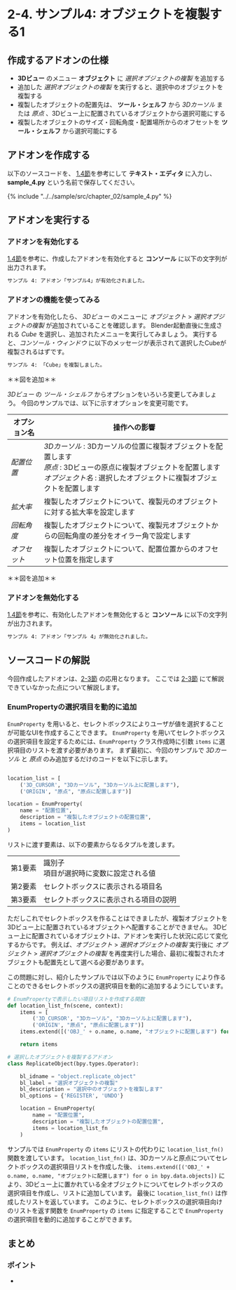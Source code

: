 # 2-4. サンプル4: オブジェクトを複製する1

## 作成するアドオンの仕様

* **3Dビュー** のメニュー **オブジェクト** に *選択オブジェクトの複製* を追加する
* 追加した *選択オブジェクトの複製* を実行すると、選択中のオブジェクトを複製する
* 複製したオブジェクトの配置先は、 **ツール・シェルフ** から *3Dカーソル* または *原点* 、3Dビュー上に配置されているオブジェクトから選択可能にする
* 複製したオブジェクトのサイズ・回転角度・配置場所からのオフセットを **ツール・シェルフ** から選択可能にする

## アドオンを作成する

以下のソースコードを、 [1.4節](../chapter_01/04_Install_own_Add-on.md)を参考にして **テキスト・エディタ** に入力し、
**sample_4.py** という名前で保存してください。

{% include "../../sample/src/chapter_02/sample_4.py" %}

## アドオンを実行する

### アドオンを有効化する

[1.4節](../chapter_01/04_Install_own_Add-on.md)を参考に、作成したアドオンを有効化すると **コンソール** に以下の文字列が出力されます。

```sh
サンプル 4: アドオン「サンプル4」が有効化されました。
```

### アドオンの機能を使ってみる

アドオンを有効化したら、 *3Dビュー* のメニューに *オブジェクト* > *選択オブジェクトの複製* が追加されていることを確認します。
Blender起動直後に生成される *Cube* を選択し、追加されたメニューを実行してみましょう。
実行すると、*コンソール・ウィンドウ* に以下のメッセージが表示されて選択したCubeが複製されるはずです。

```sh
サンプル 4: 「Cube」を複製しました。
```

＊＊図を追加＊＊

*3Dビュー* の *ツール・シェルフ* からオプションをいろいろ変更してみましょう。
今回のサンプルでは、以下に示すオプションを変更可能です。

|オプション名|操作への影響|
|---|---|
|*配置位置*|*3Dカーソル* : 3Dカーソルの位置に複製オブジェクトを配置します <br> *原点* : 3Dビューの原点に複製オブジェクトを配置します <br> *オブジェクト名* : 選択したオブジェクトに複製オブジェクトを配置します|
|*拡大率*|複製したオブジェクトについて、複製元のオブジェクトに対する拡大率を設定します|
|*回転角度*|複製したオブジェクトについて、複製元オブジェクトからの回転角度の差分をオイラー角で設定します|
|*オフセット*|複製したオブジェクトについて、配置位置からのオフセット位置を指定します|

＊＊図を追加＊＊

### アドオンを無効化する

[1.4節](../chapter_01/04_Install_own_Add-on.md)を参考に、有効化したアドオンを無効化すると **コンソール** に以下の文字列が出力されます。

```sh
サンプル 4: アドオン「サンプル 4」が無効化されました。
```

## ソースコードの解説

今回作成したアドオンは、[2-3節](03_Sample_3_Scaling_object_2.md) の応用となります。
ここでは [2-3節](03_Sample_3_Scaling_object_2.md) にて解説できていなかった点について解説します。

### EnumPropertyの選択項目を動的に追加

```EnumProperty``` を用いると、セレクトボックスによりユーザが値を選択することが可能なUIを作成することできます。
```EnumProperty``` を用いてセレクトボックスの選択項目を設定するためには、```EnumProperty``` クラス作成時に引数 ```items``` に選択項目のリストを渡す必要があります。
まず最初に、今回のサンプルで *3Dカーソル* と *原点* のみ追加するだけのコードを以下に示します。

```py:sample_4_part1_alt.py

location_list = [
    ('3D_CURSOR', "3Dカーソル", "3Dカーソル上に配置します"),
    ('ORIGIN', "原点", "原点に配置します")]

location = EnumProperty(
    name = "配置位置",
    description = "複製したオブジェクトの配置位置",
    items = location_list
)
```

リストに渡す要素は、以下の要素からなるタプルを渡します。

|||
|---|---|
|第1要素|識別子 <br> 項目が選択時に変数に設定される値|
|第2要素|セレクトボックスに表示される項目名|
|第3要素|セレクトボックスに表示される項目の説明|

ただしこれでセレクトボックスを作ることはできましたが、複製オブジェクトを3Dビュー上に配置されているオブジェクトへ配置することができません。
3Dビュー上に配置されているオブジェクトは、アドオンを実行した状況に応じて変化するからです。
例えば、*オブジェクト* > *選択オブジェクトの複製* 実行後に *オブジェクト* > *選択オブジェクトの複製* を再度実行した場合、最初に複製されたオブジェクトも配置先として選べる必要があります。

この問題に対し、紹介したサンプルでは以下のように ```EnumProperty``` により作ることのできるセレクトボックスの選択項目を動的に追加するようにしています。

```py:sample_4_part1.py
# EnumPropertyで表示したい項目リストを作成する関数
def location_list_fn(scene, context):
    items = [
        ('3D_CURSOR', "3Dカーソル", "3Dカーソル上に配置します"),
        ('ORIGIN', "原点", "原点に配置します")]
    items.extend([('OBJ_' + o.name, o.name, "オブジェクトに配置します") for o in bpy.data.objects])

    return items

# 選択したオブジェクトを複製するアドオン
class ReplicateObject(bpy.types.Operator):

    bl_idname = "object.replicate_object"
    bl_label = "選択オブジェクトの複製"
    bl_description = "選択中のオブジェクトを複製します"
    bl_options = {'REGISTER', 'UNDO'}

    location = EnumProperty(
        name = "配置位置",
        description = "複製したオブジェクトの配置位置",
        items = location_list_fn
    )
```

サンプルでは ```EnumProperty``` の ```items``` にリストの代わりに ```location_list_fn()``` 関数を渡しています。
```location_list_fn()``` は、3Dカーソルと原点についてセレクトボックスの選択項目リストを作成した後、 ```items.extend([('OBJ_' + o.name, o.name, "オブジェクトに配置します") for o in bpy.data.objects])``` により、3Dビュー上に置かれている全オブジェクトについてセレクトボックスの選択項目を作成し、リストに追加しています。
最後に ```location_list_fn()``` は作成したリストを返しています。
このように、セレクトボックスの選択項目向けのリストを返す関数を ```EnumProperty``` の ```items``` に指定することで ```EnumProperty``` の選択項目を動的に追加することができます。


## まとめ

### ポイント

*
